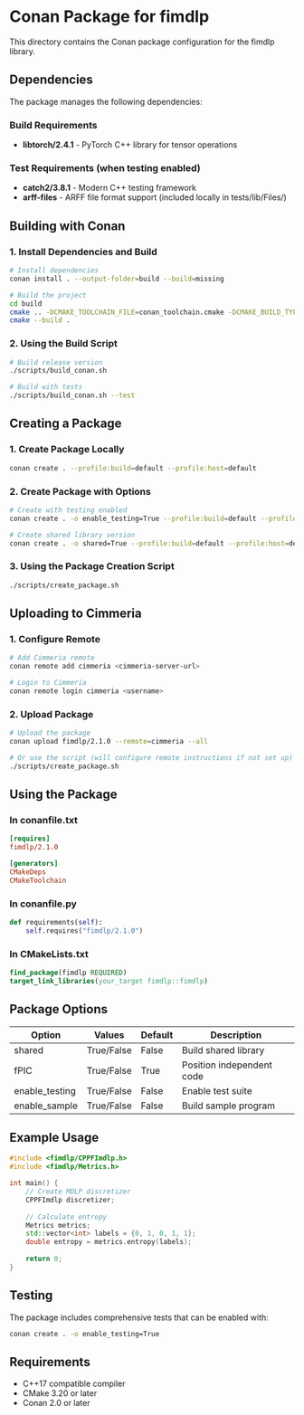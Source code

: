 # Conan Package for fimdlp

This directory contains the Conan package configuration for the fimdlp library.

## Dependencies

The package manages the following dependencies:

### Build Requirements
- **libtorch/2.4.1** - PyTorch C++ library for tensor operations

### Test Requirements (when testing enabled)
- **catch2/3.8.1** - Modern C++ testing framework
- **arff-files** - ARFF file format support (included locally in tests/lib/Files/)

## Building with Conan

### 1. Install Dependencies and Build

```bash
# Install dependencies
conan install . --output-folder=build --build=missing

# Build the project
cd build
cmake .. -DCMAKE_TOOLCHAIN_FILE=conan_toolchain.cmake -DCMAKE_BUILD_TYPE=Release
cmake --build .
```

### 2. Using the Build Script

```bash
# Build release version
./scripts/build_conan.sh

# Build with tests
./scripts/build_conan.sh --test
```

## Creating a Package

### 1. Create Package Locally

```bash
conan create . --profile:build=default --profile:host=default
```

### 2. Create Package with Options

```bash
# Create with testing enabled
conan create . -o enable_testing=True --profile:build=default --profile:host=default

# Create shared library version
conan create . -o shared=True --profile:build=default --profile:host=default
```

### 3. Using the Package Creation Script

```bash
./scripts/create_package.sh
```

## Uploading to Cimmeria

### 1. Configure Remote

```bash
# Add Cimmeria remote
conan remote add cimmeria <cimmeria-server-url>

# Login to Cimmeria
conan remote login cimmeria <username>
```

### 2. Upload Package

```bash
# Upload the package
conan upload fimdlp/2.1.0 --remote=cimmeria --all

# Or use the script (will configure remote instructions if not set up)
./scripts/create_package.sh
```

## Using the Package

### In conanfile.txt

```ini
[requires]
fimdlp/2.1.0

[generators]
CMakeDeps
CMakeToolchain
```

### In conanfile.py

```python
def requirements(self):
    self.requires("fimdlp/2.1.0")
```

### In CMakeLists.txt

```cmake
find_package(fimdlp REQUIRED)
target_link_libraries(your_target fimdlp::fimdlp)
```

## Package Options

| Option | Values | Default | Description |
|--------|--------|---------|-------------|
| shared | True/False | False | Build shared library |
| fPIC | True/False | True | Position independent code |
| enable_testing | True/False | False | Enable test suite |
| enable_sample | True/False | False | Build sample program |

## Example Usage

```cpp
#include <fimdlp/CPPFImdlp.h>
#include <fimdlp/Metrics.h>

int main() {
    // Create MDLP discretizer
    CPPFImdlp discretizer;
    
    // Calculate entropy
    Metrics metrics;
    std::vector<int> labels = {0, 1, 0, 1, 1};
    double entropy = metrics.entropy(labels);
    
    return 0;
}
```

## Testing

The package includes comprehensive tests that can be enabled with:

```bash
conan create . -o enable_testing=True
```

## Requirements

- C++17 compatible compiler
- CMake 3.20 or later
- Conan 2.0 or later